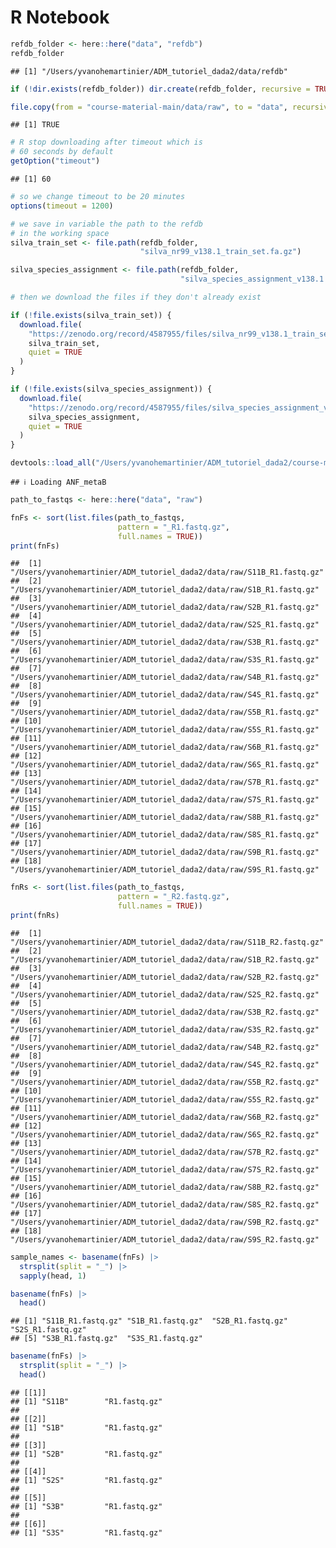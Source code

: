 R Notebook
================

``` r
refdb_folder <- here::here("data", "refdb")
refdb_folder
```

    ## [1] "/Users/yvanohemartinier/ADM_tutoriel_dada2/data/refdb"

``` r
if (!dir.exists(refdb_folder)) dir.create(refdb_folder, recursive = TRUE)
```

``` r
file.copy(from = "course-material-main/data/raw", to = "data", recursive = TRUE)
```

    ## [1] TRUE

``` r
# R stop downloading after timeout which is
# 60 seconds by default
getOption("timeout")
```

    ## [1] 60

``` r
# so we change timeout to be 20 minutes
options(timeout = 1200)

# we save in variable the path to the refdb
# in the working space
silva_train_set <- file.path(refdb_folder,
                             "silva_nr99_v138.1_train_set.fa.gz")

silva_species_assignment <- file.path(refdb_folder,
                                      "silva_species_assignment_v138.1.fa.gz")

# then we download the files if they don't already exist

if (!file.exists(silva_train_set)) {
  download.file(
    "https://zenodo.org/record/4587955/files/silva_nr99_v138.1_train_set.fa.gz",
    silva_train_set,
    quiet = TRUE
  )
}

if (!file.exists(silva_species_assignment)) {
  download.file(
    "https://zenodo.org/record/4587955/files/silva_species_assignment_v138.1.fa.gz",
    silva_species_assignment,
    quiet = TRUE
  )
}
```

``` r
devtools::load_all("/Users/yvanohemartinier/ADM_tutoriel_dada2/course-material-main/R")
```

    ## ℹ Loading ANF_metaB

``` r
path_to_fastqs <- here::here("data", "raw")
```

``` r
fnFs <- sort(list.files(path_to_fastqs,
                        pattern = "_R1.fastq.gz",
                        full.names = TRUE))
print(fnFs)
```

    ##  [1] "/Users/yvanohemartinier/ADM_tutoriel_dada2/data/raw/S11B_R1.fastq.gz"
    ##  [2] "/Users/yvanohemartinier/ADM_tutoriel_dada2/data/raw/S1B_R1.fastq.gz" 
    ##  [3] "/Users/yvanohemartinier/ADM_tutoriel_dada2/data/raw/S2B_R1.fastq.gz" 
    ##  [4] "/Users/yvanohemartinier/ADM_tutoriel_dada2/data/raw/S2S_R1.fastq.gz" 
    ##  [5] "/Users/yvanohemartinier/ADM_tutoriel_dada2/data/raw/S3B_R1.fastq.gz" 
    ##  [6] "/Users/yvanohemartinier/ADM_tutoriel_dada2/data/raw/S3S_R1.fastq.gz" 
    ##  [7] "/Users/yvanohemartinier/ADM_tutoriel_dada2/data/raw/S4B_R1.fastq.gz" 
    ##  [8] "/Users/yvanohemartinier/ADM_tutoriel_dada2/data/raw/S4S_R1.fastq.gz" 
    ##  [9] "/Users/yvanohemartinier/ADM_tutoriel_dada2/data/raw/S5B_R1.fastq.gz" 
    ## [10] "/Users/yvanohemartinier/ADM_tutoriel_dada2/data/raw/S5S_R1.fastq.gz" 
    ## [11] "/Users/yvanohemartinier/ADM_tutoriel_dada2/data/raw/S6B_R1.fastq.gz" 
    ## [12] "/Users/yvanohemartinier/ADM_tutoriel_dada2/data/raw/S6S_R1.fastq.gz" 
    ## [13] "/Users/yvanohemartinier/ADM_tutoriel_dada2/data/raw/S7B_R1.fastq.gz" 
    ## [14] "/Users/yvanohemartinier/ADM_tutoriel_dada2/data/raw/S7S_R1.fastq.gz" 
    ## [15] "/Users/yvanohemartinier/ADM_tutoriel_dada2/data/raw/S8B_R1.fastq.gz" 
    ## [16] "/Users/yvanohemartinier/ADM_tutoriel_dada2/data/raw/S8S_R1.fastq.gz" 
    ## [17] "/Users/yvanohemartinier/ADM_tutoriel_dada2/data/raw/S9B_R1.fastq.gz" 
    ## [18] "/Users/yvanohemartinier/ADM_tutoriel_dada2/data/raw/S9S_R1.fastq.gz"

``` r
fnRs <- sort(list.files(path_to_fastqs,
                        pattern = "_R2.fastq.gz",
                        full.names = TRUE))
print(fnRs)
```

    ##  [1] "/Users/yvanohemartinier/ADM_tutoriel_dada2/data/raw/S11B_R2.fastq.gz"
    ##  [2] "/Users/yvanohemartinier/ADM_tutoriel_dada2/data/raw/S1B_R2.fastq.gz" 
    ##  [3] "/Users/yvanohemartinier/ADM_tutoriel_dada2/data/raw/S2B_R2.fastq.gz" 
    ##  [4] "/Users/yvanohemartinier/ADM_tutoriel_dada2/data/raw/S2S_R2.fastq.gz" 
    ##  [5] "/Users/yvanohemartinier/ADM_tutoriel_dada2/data/raw/S3B_R2.fastq.gz" 
    ##  [6] "/Users/yvanohemartinier/ADM_tutoriel_dada2/data/raw/S3S_R2.fastq.gz" 
    ##  [7] "/Users/yvanohemartinier/ADM_tutoriel_dada2/data/raw/S4B_R2.fastq.gz" 
    ##  [8] "/Users/yvanohemartinier/ADM_tutoriel_dada2/data/raw/S4S_R2.fastq.gz" 
    ##  [9] "/Users/yvanohemartinier/ADM_tutoriel_dada2/data/raw/S5B_R2.fastq.gz" 
    ## [10] "/Users/yvanohemartinier/ADM_tutoriel_dada2/data/raw/S5S_R2.fastq.gz" 
    ## [11] "/Users/yvanohemartinier/ADM_tutoriel_dada2/data/raw/S6B_R2.fastq.gz" 
    ## [12] "/Users/yvanohemartinier/ADM_tutoriel_dada2/data/raw/S6S_R2.fastq.gz" 
    ## [13] "/Users/yvanohemartinier/ADM_tutoriel_dada2/data/raw/S7B_R2.fastq.gz" 
    ## [14] "/Users/yvanohemartinier/ADM_tutoriel_dada2/data/raw/S7S_R2.fastq.gz" 
    ## [15] "/Users/yvanohemartinier/ADM_tutoriel_dada2/data/raw/S8B_R2.fastq.gz" 
    ## [16] "/Users/yvanohemartinier/ADM_tutoriel_dada2/data/raw/S8S_R2.fastq.gz" 
    ## [17] "/Users/yvanohemartinier/ADM_tutoriel_dada2/data/raw/S9B_R2.fastq.gz" 
    ## [18] "/Users/yvanohemartinier/ADM_tutoriel_dada2/data/raw/S9S_R2.fastq.gz"

``` r
sample_names <- basename(fnFs) |>
  strsplit(split = "_") |>
  sapply(head, 1)
```

``` r
basename(fnFs) |>
  head()
```

    ## [1] "S11B_R1.fastq.gz" "S1B_R1.fastq.gz"  "S2B_R1.fastq.gz"  "S2S_R1.fastq.gz" 
    ## [5] "S3B_R1.fastq.gz"  "S3S_R1.fastq.gz"

``` r
basename(fnFs) |>
  strsplit(split = "_") |>
  head()
```

    ## [[1]]
    ## [1] "S11B"        "R1.fastq.gz"
    ## 
    ## [[2]]
    ## [1] "S1B"         "R1.fastq.gz"
    ## 
    ## [[3]]
    ## [1] "S2B"         "R1.fastq.gz"
    ## 
    ## [[4]]
    ## [1] "S2S"         "R1.fastq.gz"
    ## 
    ## [[5]]
    ## [1] "S3B"         "R1.fastq.gz"
    ## 
    ## [[6]]
    ## [1] "S3S"         "R1.fastq.gz"
